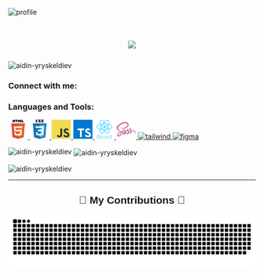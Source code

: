 ![profile](https://github.com/Aidin-Yryskeldiev/Aidin-Yryskeldiev/assets/154668730/222c6ad1-eb88-4e72-920a-7f1ef2070c2d)
<h1 align="center">
	<img
		src="https://readme-typing-svg.herokuapp.com/?font=Righteous&size=35&center=true&vCenter=true&width=500&height=70&duration=4000&lines=Hi+There!+👋;+I'm+Aidin+Yryskeldiev!;" />
</h1>

<p align="left">
	<img
		src="https://komarev.com/ghpvc/?username=aidin-yryskeldiev&label=Profile%20views&color=0e75b6&style=flat"
		alt="aidin-yryskeldiev" />
</p>

<h3 align="left">Connect with me:</h3>
<p align="left"></p>

<h3 align="left">Languages and Tools:</h3>
<p align="left">
	<a href="https://www.w3.org/html/" target="_blank" rel="noreferrer">
		<img
			src="https://raw.githubusercontent.com/devicons/devicon/master/icons/html5/html5-original-wordmark.svg"
			alt="html5"
			width="40"
			height="40" />
	</a>
	<a href="https://www.w3schools.com/css/" target="_blank" rel="noreferrer">
		<img
			src="https://raw.githubusercontent.com/devicons/devicon/master/icons/css3/css3-original-wordmark.svg"
			alt="css3"
			width="40"
			height="40" />
	</a>
	<a
		href="https://developer.mozilla.org/en-US/docs/Web/JavaScript"
		target="_blank"
		rel="noreferrer">
		<img
			src="https://raw.githubusercontent.com/devicons/devicon/master/icons/javascript/javascript-original.svg"
			alt="javascript"
			width="40"
			height="40" />
	</a>
	<a href="https://www.typescriptlang.org/" target="_blank" rel="noreferrer">
		<img
			src="https://raw.githubusercontent.com/devicons/devicon/master/icons/typescript/typescript-original.svg"
			alt="typescript"
			width="40"
			height="40" />
	</a>
	<a href="https://reactjs.org/" target="_blank" rel="noreferrer">
		<img
			src="https://raw.githubusercontent.com/devicons/devicon/master/icons/react/react-original-wordmark.svg"
			alt="react"
			width="40"
			height="40" />
	</a>
	<a href="https://sass-lang.com" target="_blank" rel="noreferrer">
		<img
			src="https://raw.githubusercontent.com/devicons/devicon/master/icons/sass/sass-original.svg"
			alt="sass"
			width="40"
			height="40" />
	</a>
	<a href="https://tailwindcss.com/" target="_blank" rel="noreferrer">
		<img
			src="https://www.vectorlogo.zone/logos/tailwindcss/tailwindcss-icon.svg"
			alt="tailwind"
			width="40"
			height="40" />
	</a>
	<a href="https://www.figma.com/" target="_blank" rel="noreferrer">
		<img
			src="https://www.vectorlogo.zone/logos/figma/figma-icon.svg"
			alt="figma"
			width="40"
			height="40" />
	</a>
</p>

<p>
	<img
		align="left"
		src="https://github-readme-stats.vercel.app/api/top-langs?username=aidin-yryskeldiev&show_icons=true&locale=en&layout=compact"
		alt="aidin-yryskeldiev" />
</p>

<p>
	&nbsp;<img
		align="center"
		src="https://github-readme-stats.vercel.app/api?username=aidin-yryskeldiev&show_icons=true&locale=en"
		alt="aidin-yryskeldiev" />
</p>

<p>
	<img
		align="center"
		src="https://github-readme-streak-stats.herokuapp.com/?user=aidin-yryskeldiev&"
		alt="aidin-yryskeldiev" />
</p>

<!-- !!!!!!!!!! -->
<hr />
<div align="center">
	<h2 style="font-family: Arial, Helvetica, sans-serif">
		🐍 My Contributions 🐍
	</h2>
	<img
		alt="snake eating my contributions"
		src="https://raw.githubusercontent.com/salesp07/salesp07/output/github-contribution-grid-snake.svg" />
</div>

<!-- !!!!!!!!!!!!!!!!1 -->
